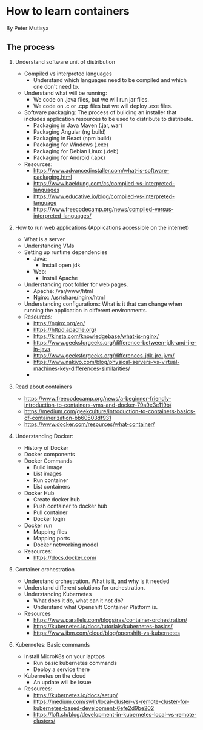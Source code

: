 # How to learn containers
By Peter Mutisya

## The process
1. Understand software unit of distribution
   - Compiled vs interpreted languages
     - Understand which languages need to be compiled and which one don't need to.
   - Understand what will be running:
     - We code on .java files, but we will run jar files. 
     - We code on .c or .cpp files but we will deploy .exe files.
   - Software packaging: The process of building an installer that includes application resources to be used to distribute to distribute.
     - Packaging in Java Maven (.jar, war)
     - Packaging Angular (ng build)
     - Packaging in React (npm build)
     - Packaging for Windows (.exe)
     - Packaging for Debian Linux (.deb)
     - Packaging for Android (.apk)
   - Resources:
     - https://www.advancedinstaller.com/what-is-software-packaging.html
     - https://www.baeldung.com/cs/compiled-vs-interpreted-languages
     - https://www.educative.io/blog/compiled-vs-interpreted-language
     - https://www.freecodecamp.org/news/compiled-versus-interpreted-languages/
2. How to run web applications (Applications accessible on the internet)
   - What is a server
   - Understanding VMs
   - Setting up runtime dependencies
     - Java: 
       - Install open jdk
     - Web:
       - Install Apache
   - Understanding root folder for web pages.
     - Apache: /var/www/html
     - Nginx:  /usr/share/nginx/html
   - Understanding configurations: What is it that can change when running the application in different environments.
   - Resources:
     - https://nginx.org/en/
     - https://httpd.apache.org/
     - https://kinsta.com/knowledgebase/what-is-nginx/
     - https://www.geeksforgeeks.org/difference-between-jdk-and-jre-in-java
     - https://www.geeksforgeeks.org/differences-jdk-jre-jvm/
     - https://www.nakivo.com/blog/physical-servers-vs-virtual-machines-key-differences-similarities/
     - 
3. Read about containers
   - https://www.freecodecamp.org/news/a-beginner-friendly-introduction-to-containers-vms-and-docker-79a9e3e119b/
   - https://medium.com/geekculture/introduction-to-containers-basics-of-containerization-bb60503df931
   - https://www.docker.com/resources/what-container/

4. Understanding Docker:
   - History of Docker
   - Docker components
   - Docker Commands
     - Build image
     - List images
     - Run container
     - List containers
   - Docker Hub
     - Create docker hub
     - Push container to docker hub
     - Pull container
     - Docker login
   - Docker run
     - Mapping files
     - Mapping ports
     - Docker networking model
   - Resources:
     - https://docs.docker.com/
5. Container orchestration
   - Understand orchestration. What is it, and why is it needed
   - Understand different solutions for orchestration.
   - Understanding Kubernetes
     - What does it do, what can it not do?
     - Understand what Openshift Container Platform is.
   - Resources
     - https://www.parallels.com/blogs/ras/container-orchestration/
     - https://kubernetes.io/docs/tutorials/kubernetes-basics/
     - https://www.ibm.com/cloud/blog/openshift-vs-kubernetes
6. Kubernetes: Basic commands
   - Install MicroK8s on your laptops
     - Run basic kubernetes commands
     - Deploy a service there
   - Kubernetes on the cloud
     - An update will be issue
   - Resources:
     - https://kubernetes.io/docs/setup/
     - https://medium.com/swlh/local-cluster-vs-remote-cluster-for-kubernetes-based-development-6efe2d9be202
     - https://loft.sh/blog/development-in-kubernetes-local-vs-remote-clusters/
